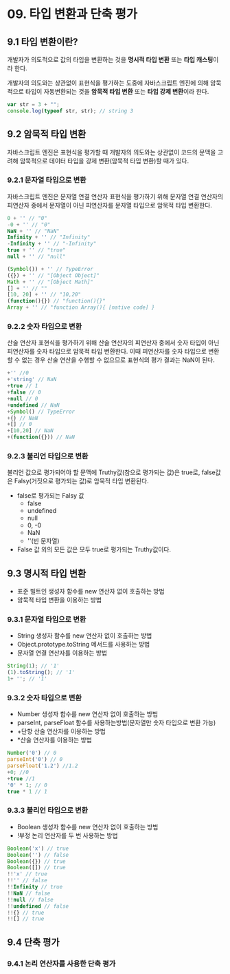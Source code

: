 # 09. 타입 변환과 단축 평가

## 9.1 타입 변환이란?

개발자가 의도적으로 값의 타입을 변환하는 것을 **명시적 타입 변환** 또는 **타입 캐스팅**이라 한다.

개발자의 의도와는 상관없이 표현식을 평가하는 도중에 자바스크립트 엔진에 의해 암묵적으로 타입이 자동변환되는 것을 **암묵적 타입 변환** 또는 **타입 강제 변환**이라 한다.

```javascript
var str = 3 + "";
console.log(typeof str, str); // string 3
```

## 9.2 암묵적 타입 변환

자바스크립트 엔진은 표현식을 평가할 때 개발자의 의도와는 상관없이 코드의 문맥을 고려해 암묵적으로 데이터 타입을 강제 변환(암묵적 타입 변환)할 때가 있다.

### 9.2.1 문자열 타입으로 변환

자바스크립트 엔진은 문자열 연결 연산자 표현식을 평가하기 위해 문자열 연결 연산자의 피연산자 중에서 문자열이 아닌 피연산자를 문자열 타입으로 암묵적 타입 변환한다.

```javascript
0 + '' // "0"
-0 + '' // "0"
NaN + '' // "NaN"
Infinity + '' // "Infinity"
-Infinity + '' // "-Infinity"
true + '' // "true"
null + '' // "null"

(Symbol()) + '' // TypeError
({}) + '' // "[Object Object]"
Math + '' // "[Object Math]"
[] + '' // ""
[10, 20] + '' // "10,20"
(function(){}) // "function(){}"
Array + '' // "function Array(){ [native code] }

```

### 9.2.2 숫자 타입으로 변환

산술 연산자 표현식을 평가하기 위해 산술 연산자의 피연산자 중에서 숫자 타입이 아닌 피연산자를 숫자 타입으로 암묵적 타입 변환한다. 이때 피연산자를 숫자 타입으로 변환할 수 없는 경우 산술 연산을 수행할 수 없으므로 표현식의 평가 결과는 NaN이 된다.

```javascript
+'' //0
+'string' // NaN
+true // 1
+false // 0
+null // 0
+undefined // NaN
+Symbol() // TypeError
+{} // NaN
+[] // 0
+[10,20] // NaN
+(function({})) // NaN
```

### 9.2.3 불리언 타입으로 변환
불리언 값으로 평가되어야 할 문맥에 Truthy값(참으로 평가되는 값)은 true로, false값은 Falsy(거짓으로 평가되는 값)로 암묵적 타입 변환된다.

* false로 평가되는 Falsy 값
  * false
  * undefined
  * null
  * 0, -0
  * NaN
  * ''(빈 문자열)
* False 값 외의 모든 값은 모두 true로 평가되는 Truthy값이다.

## 9.3 명시적 타입 변환
* 표준 빌트인 생성자 함수를 new 연산자 없이 호출하는 방법
* 암묵적 타입 변환을 이용하는 방법

### 9.3.1 문자열 타입으로 변환
* String 생성자 함수를 new 연산자 없이 호출하는 방법
* Object.prototype.toString 메서드를 사용하는 방법
* 문자열 연결 연산자를 이용하는 방법
````javascript
String(1); // '1'
(1).toString(); // '1'
1+ ''; // '1'
````
### 9.3.2 숫자 타입으로 변환
* Number 생성자 함수를 new 연산자 없이 호출하는 방법
* parseInt, parseFloat 함수를 사용하는방법(문자열만 숫자 타입으로 변환 가능)
* +단항 산술 연산자를 이용하는 방법
* *산술 연산자를 이용하는 방법
````javascript
Number('0') // 0
parseInt('0') // 0
parseFloat('1.2') //1.2
+0; //0
+true //1
'0' * 1; // 0
true * 1 // 1
````
### 9.3.3 불리언 타입으로 변환
* Boolean 생성자 함수를 new 연산자 없이 호출하는 방법
* !부정 논리 연산자를 두 번 사용하는 방법
````javascript
Boolean('x') // true
Boolean('') // false
Boolean({}) // true
Boolean([]) // true
!!'x' // true
!!'' // false
!!Infinity // true
!!NaN // false
!!null // false
!!undefined // false
!!{} // true
!![] // true
````
## 9.4 단축 평가
### 9.4.1 논리 연산자를 사용한 단축 평가


